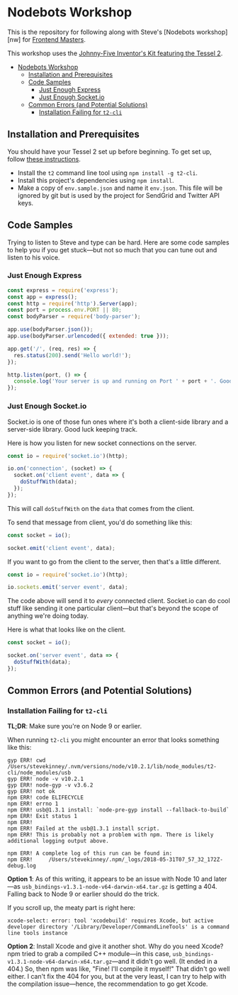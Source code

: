 # Nodebots Workshop

This is the repository for following along with Steve's [Nodebots workshop][nw] for [Frontend Masters][fem].

This workshop uses the [Johnny-Five Inventor's Kit featuring the Tessel 2][j5ik].

[fem]: https://frontendmasters.com/
[nws]: https://frontendmasters.com/workshops/nodebots/
[j5ik]: https://www.sparkfun.com/products/14604
[t2s]: https://tessel.io/start

<!-- TOC -->

- [Nodebots Workshop](#nodebots-workshop)
  - [Installation and Prerequisites](#installation-and-prerequisites)
  - [Code Samples](#code-samples)
    - [Just Enough Express](#just-enough-express)
    - [Just Enough Socket.io](#just-enough-socketio)
  - [Common Errors (and Potential Solutions)](#common-errors-and-potential-solutions)
    - [Installation Failing for `t2-cli`](#installation-failing-for-t2-cli)

<!-- /TOC -->

## Installation and Prerequisites

You should have your Tessel 2 set up before beginning. To get set up, follow [these instructions][t2s].

- Install the `t2` command line tool using `npm install -g t2-cli`.
- Install this project's dependencies using `npm install`.
- Make a copy of `env.sample.json` and name it `env.json`. This file will be ignored by git but is used by the project for SendGrid and Twitter API keys.

## Code Samples

Trying to listen to Steve and type can be hard. Here are some code samples to help you if you get stuck—but not so much that you can tune out and listen to his voice.

### Just Enough Express

```js
const express = require('express');
const app = express();
const http = require('http').Server(app);
const port = process.env.PORT || 80;
const bodyParser = require('body-parser');

app.use(bodyParser.json());
app.use(bodyParser.urlencoded({ extended: true }));

app.get('/', (req, res) => {
  res.status(200).send('Hello world!');
});

http.listen(port, () => {
  console.log('Your server is up and running on Port ' + port + '. Good job!');
});
```

### Just Enough Socket.io

Socket.io is one of those fun ones where it's both a client-side library and a server-side library. Good luck keeping track.

Here is how you listen for new socket connections on the server.

```js
const io = require('socket.io')(http);

io.on('connection', (socket) => {
  socket.on('client event', data => {
    doStuffWith(data);
  });
});
```

This will call `doStuffWith` on the `data` that comes from the client.

To send that message from client, you'd do something like this:

```js
const socket = io();

socket.emit('client event', data);
```

If you want to go from the client to the server, then that's a little different.

```js
const io = require('socket.io')(http);

io.sockets.emit('server event', data);
```

The code above will send it to _every_ connected client. Socket.io can do cool stuff like sending it one particular client—but that's beyond the scope of anything we're doing today.

Here is what that looks like on the client.

```js
const socket = io();

socket.on('server event', data => {
  doStuffWith(data);
});
```

## Common Errors (and Potential Solutions)

### Installation Failing for `t2-cli`

**TL;DR**: Make sure you're on Node 9 or earlier.

When running `t2-cli` you might encounter an error that looks something like this:

```
gyp ERR! cwd /Users/stevekinney/.nvm/versions/node/v10.2.1/lib/node_modules/t2-cli/node_modules/usb
gyp ERR! node -v v10.2.1
gyp ERR! node-gyp -v v3.6.2
gyp ERR! not ok
npm ERR! code ELIFECYCLE
npm ERR! errno 1
npm ERR! usb@1.3.1 install: `node-pre-gyp install --fallback-to-build`
npm ERR! Exit status 1
npm ERR!
npm ERR! Failed at the usb@1.3.1 install script.
npm ERR! This is probably not a problem with npm. There is likely additional logging output above.

npm ERR! A complete log of this run can be found in:
npm ERR!     /Users/stevekinney/.npm/_logs/2018-05-31T07_57_32_172Z-debug.log
```

**Option 1**: As of this writing, it appears to be an issue with Node 10 and later—as `usb_bindings-v1.3.1-node-v64-darwin-x64.tar.gz` is getting a 404. Falling back to Node 9 or earlier should do the trick.

If you scroll up, the meaty part is right here:

```
xcode-select: error: tool 'xcodebuild' requires Xcode, but active developer directory '/Library/Developer/CommandLineTools' is a command line tools instance
```

**Option 2**: Install Xcode and give it another shot. Why do you need Xcode? npm tried to grab a compiled C++ module—in this case, `usb_bindings-v1.3.1-node-v64-darwin-x64.tar.gz`—and it didn't go well. (It ended in a 404.) So, then npm was like, "Fine! I'll compile it myself!" That didn't go well either. I can't fix the 404 for you, but at the very least, I can try to help with the compilation issue—hence, the recommendation to go get Xcode.

